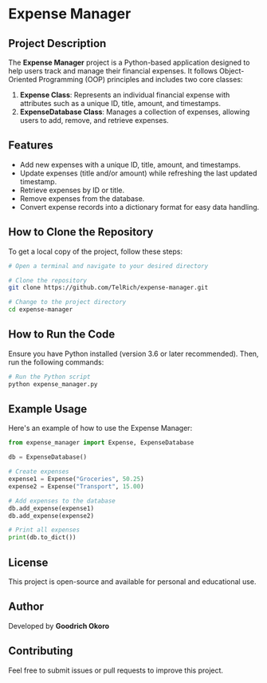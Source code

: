 # Expense Manager

## Project Description
The **Expense Manager** project is a Python-based application designed to help users track and manage their financial expenses. It follows Object-Oriented Programming (OOP) principles and includes two core classes:

1. **Expense Class**: Represents an individual financial expense with attributes such as a unique ID, title, amount, and timestamps.
2. **ExpenseDatabase Class**: Manages a collection of expenses, allowing users to add, remove, and retrieve expenses.

## Features
- Add new expenses with a unique ID, title, amount, and timestamps.
- Update expenses (title and/or amount) while refreshing the last updated timestamp.
- Retrieve expenses by ID or title.
- Remove expenses from the database.
- Convert expense records into a dictionary format for easy data handling.

## How to Clone the Repository
To get a local copy of the project, follow these steps:

```sh
# Open a terminal and navigate to your desired directory

# Clone the repository
git clone https://github.com/TelRich/expense-manager.git

# Change to the project directory
cd expense-manager
```

## How to Run the Code
Ensure you have Python installed (version 3.6 or later recommended). Then, run the following commands:

```sh
# Run the Python script
python expense_manager.py
```

## Example Usage
Here's an example of how to use the Expense Manager:

```python
from expense_manager import Expense, ExpenseDatabase

db = ExpenseDatabase()

# Create expenses
expense1 = Expense("Groceries", 50.25)
expense2 = Expense("Transport", 15.00)

# Add expenses to the database
db.add_expense(expense1)
db.add_expense(expense2)

# Print all expenses
print(db.to_dict())
```

## License
This project is open-source and available for personal and educational use.

## Author
Developed by **Goodrich Okoro**

## Contributing
Feel free to submit issues or pull requests to improve this project.
